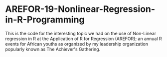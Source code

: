 # AREFOR-19-Nonlinear-Regression-in-R-Programming
This is the code for the interesting topic we had on the use of Non-Linear regression in R at the Application of R for Regression (AREFOR); an annual R events for African youths as organized by my leadership organization popularly known as The Achiever's Gathering.
